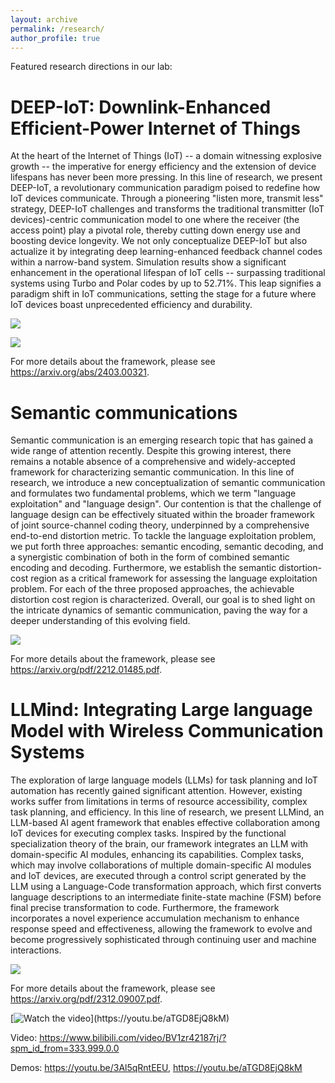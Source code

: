 ```yaml
---
layout: archive
permalink: /research/
author_profile: true
---
```


Featured research directions in our lab:

DEEP-IoT: Downlink-Enhanced Efficient-Power Internet of Things
=====================

At the heart of the Internet of Things (IoT) -- a domain witnessing explosive growth -- the imperative for energy efficiency and the extension of device lifespans has never been more pressing. In this line of research, we present DEEP-IoT, a revolutionary communication paradigm poised to redefine how IoT devices communicate. Through a pioneering "listen more, transmit less" strategy, DEEP-IoT challenges and transforms the traditional transmitter (IoT devices)-centric communication model to one where the receiver (the access point) play a pivotal role, thereby cutting down energy use and boosting device longevity. We not only conceptualize DEEP-IoT but also actualize it by integrating deep learning-enhanced feedback channel codes within a narrow-band system. Simulation results show a significant enhancement in the operational lifespan of IoT cells -- surpassing traditional systems using Turbo and Polar codes by up to 52.71%. This leap signifies a paradigm shift in IoT communications, setting the stage for a future where IoT devices boast unprecedented efficiency and durability.

![](https://github.com/lynshao/Lab.github.io/blob/master/images/DEEP-IoT1.png?raw=true)

![](https://github.com/lynshao/Lab.github.io/blob/master/images/DEEP-IoT2.png?raw=true)

For more details about the framework, please see https://arxiv.org/abs/2403.00321.


Semantic communications
=====================

Semantic communication is an emerging research topic that has gained a wide range of attention recently. Despite this growing interest, there remains a notable absence of a comprehensive and widely-accepted framework for characterizing semantic communication. In this line of research, we introduce a new conceptualization of semantic communication and formulates two fundamental problems, which we term "language exploitation" and "language design". Our contention is that the challenge of language design can be effectively situated within the broader framework of joint source-channel coding theory, underpinned by a comprehensive end-to-end distortion metric.
To tackle the language exploitation problem, we put forth three approaches: semantic encoding, semantic decoding, and a synergistic combination of both in the form of combined semantic encoding and decoding. Furthermore, we establish the semantic distortion-cost region as a critical framework for assessing the language exploitation problem. For each of the three proposed approaches, the achievable distortion cost region is characterized. Overall, our goal is to shed light on the intricate dynamics of semantic communication, paving the way for a deeper understanding of this evolving field.

![](https://github.com/lynshao/Lab.github.io/blob/master/images/semantic.png?raw=true)

For more details about the framework, please see https://arxiv.org/pdf/2212.01485.pdf.


LLMind: Integrating Large language Model with Wireless Communication Systems
=====================

The exploration of large language models (LLMs) for task planning and IoT automation has recently gained significant attention. However, existing works suffer from limitations in terms of resource accessibility, complex task planning, and efficiency. In this line of research, we present LLMind, an LLM-based AI agent framework that enables effective collaboration among IoT devices for executing complex tasks. Inspired by the functional specialization theory of the brain, our framework integrates an LLM with domain-specific AI modules, enhancing its capabilities. Complex tasks, which may involve collaborations of multiple domain-specific AI modules and IoT devices, are executed through a control script generated by the LLM using a Language-Code transformation approach, which first converts language descriptions to an intermediate finite-state machine (FSM) before final precise transformation to code. Furthermore, the framework incorporates a novel experience accumulation mechanism to enhance response speed and effectiveness, allowing the framework to evolve and become progressively sophisticated through continuing user and machine interactions.

![](https://github.com/lynshao/Lab.github.io/blob/master/images/LLMind.png?raw=true)

For more details about the framework, please see https://arxiv.org/pdf/2312.09007.pdf.

[![Watch the video]([https://i.stack.imgur.com/Vp2cE.png](https://github.com/lynshao/Lab.github.io/blob/master/images/LLMind_demo2.png?raw=true))](https://youtu.be/aTGD8EjQ8kM)

Video: https://www.bilibili.com/video/BV1zr42187rj/?spm_id_from=333.999.0.0

Demos: https://youtu.be/3Al5qRntEEU, https://youtu.be/aTGD8EjQ8kM
